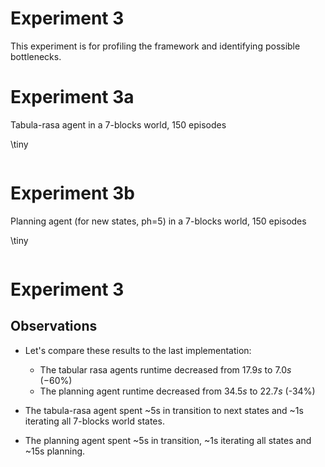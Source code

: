 
# Experiment 3

This experiment is for profiling the framework and identifying possible bottlenecks.


# Experiment 3a

Tabula-rasa agent in a 7-blocks world, 150 episodes


\tiny
~~~ {#exp3a_profile.txt}
~~~

# Experiment 3b

Planning agent (for new states, ph=5) in a 7-blocks world, 150 episodes

\tiny
~~~ {#exp3b_profile.txt}
~~~

# Experiment 3

## Observations

* Let's compare these results to the last implementation:

	* The tabular rasa agents runtime decreased from $17.9s$ to $7.0s$ ($-60\%$)
	* The planning agent runtime decreased from $34.5s$ to $22.7s$ (-$34\%$)

* The tabula-rasa agent spent ~5s in transition to next states and ~1s iterating all 7-blocks world states.
* The planning agent spent ~5s in transition, ~1s iterating all states and ~15s planning.
